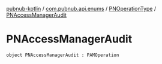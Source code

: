 [pubnub-kotlin](../../index.md) / [com.pubnub.api.enums](../index.md) / [PNOperationType](index.md) / [PNAccessManagerAudit](./-p-n-access-manager-audit.md)

# PNAccessManagerAudit

`object PNAccessManagerAudit : PAMOperation`